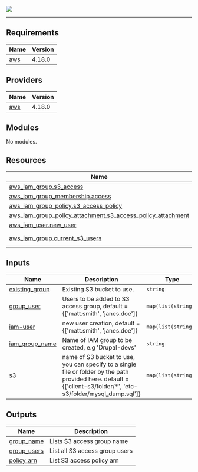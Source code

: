 <img src="https://www.drupal.org/files/CD-logo-vertical-RGB.png" />

---

<!-- BEGIN_TF_DOCS -->

## Requirements

| Name | Version |
|------|---------|
| <a name="requirement_aws"></a> [aws](#requirement\_aws) | 4.18.0 |

## Providers

| Name | Version |
|------|---------|
| <a name="provider_aws"></a> [aws](#provider\_aws) | 4.18.0 |

## Modules

No modules.

## Resources

| Name | Type |
|------|------|
| [aws_iam_group.s3_access](https://registry.terraform.io/providers/hashicorp/aws/4.18.0/docs/resources/iam_group) | resource |
| [aws_iam_group_membership.access](https://registry.terraform.io/providers/hashicorp/aws/4.18.0/docs/resources/iam_group_membership) | resource |
| [aws_iam_group_policy.s3_access_policy](https://registry.terraform.io/providers/hashicorp/aws/4.18.0/docs/resources/iam_group_policy) | resource |
| [aws_iam_group_policy_attachment.s3_access_policy_attachment](https://registry.terraform.io/providers/hashicorp/aws/4.18.0/docs/resources/iam_group_policy_attachment) | resource |
| [aws_iam_user.new_user](https://registry.terraform.io/providers/hashicorp/aws/4.18.0/docs/resources/iam_user) | resource |
| [aws_iam_group.current_s3_users](https://registry.terraform.io/providers/hashicorp/aws/4.18.0/docs/data-sources/iam_group) | data source |

## Inputs

| Name | Description | Type | Default | Required |
|------|-------------|------|---------|:--------:|
| <a name="input_existing_group"></a> [existing\_group](#input\_existing\_group) | Existing S3 bucket to use. | `string` | `null` | no |
| <a name="input_group_user"></a> [group\_user](#input\_group\_user) | Users to be added to S3 access group, default = {['matt.smith', 'janes.doe']} | `map(list(string))` | n/a | yes |
| <a name="input_iam-user"></a> [iam-user](#input\_iam-user) | new user creation, default = {['matt.smith', 'janes.doe']} | `map(list(string))` | n/a | yes |
| <a name="input_iam_group_name"></a> [iam\_group\_name](#input\_iam\_group\_name) | Name of IAM group to be created, e.g 'Drupal-devs' | `string` | n/a | yes |
| <a name="input_s3"></a> [s3](#input\_s3) | name of S3 bucket to use, you can specify to a single file or folder by the path provided here. default = {['client-s3/folder/*', 'etc-s3/folder/mysql\_dump.sql']} | `map(list(string))` | n/a | yes |

## Outputs

| Name | Description |
|------|-------------|
| <a name="output_group_name"></a> [group\_name](#output\_group\_name) | Lists S3 access group name |
| <a name="output_group_users"></a> [group\_users](#output\_group\_users) | List all S3 access group users |
| <a name="output_policy_arn"></a> [policy\_arn](#output\_policy\_arn) | List S3 access policy arn |
<!-- END_TF_DOCS -->
